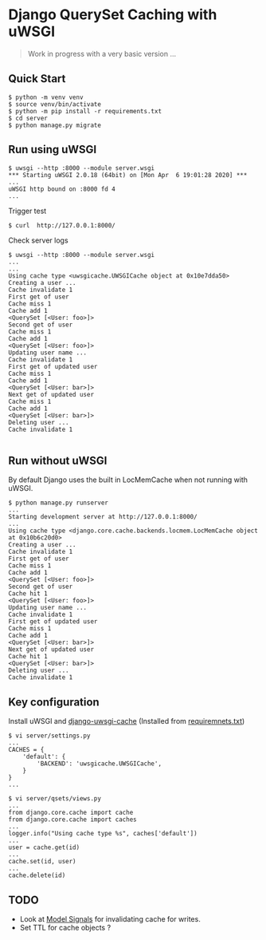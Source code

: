 # Django QuerySet Caching with uWSGI

> Work in progress with a very basic version ...

## Quick Start

```shell script
$ python -m venv venv
$ source venv/bin/activate
$ python -m pip install -r requirements.txt
$ cd server
$ python manage.py migrate
```

## Run using uWSGI 

```shell script
$ uwsgi --http :8000 --module server.wsgi
*** Starting uWSGI 2.0.18 (64bit) on [Mon Apr  6 19:01:28 2020] ***
...
uWSGI http bound on :8000 fd 4
...
```

Trigger test

```shell script
$ curl  http://127.0.0.1:8000/
```

Check server logs

```shell script
$ uwsgi --http :8000 --module server.wsgi
...
...
Using cache type <uwsgicache.UWSGICache object at 0x10e7dda50>
Creating a user ...
Cache invalidate 1
First get of user
Cache miss 1
Cache add 1
<QuerySet [<User: foo>]>
Second get of user
Cache miss 1
Cache add 1
<QuerySet [<User: foo>]>
Updating user name ...
Cache invalidate 1
First get of updated user
Cache miss 1
Cache add 1
<QuerySet [<User: bar>]>
Next get of updated user
Cache miss 1
Cache add 1
<QuerySet [<User: bar>]>
Deleting user ...
Cache invalidate 1


```

## Run without uWSGI

By default Django uses the built in LocMemCache when not running with uWSGI.

```shell script
$ python manage.py runserver
...
Starting development server at http://127.0.0.1:8000/
...
Using cache type <django.core.cache.backends.locmem.LocMemCache object at 0x10b6c20d0>
Creating a user ...
Cache invalidate 1
First get of user
Cache miss 1
Cache add 1
<QuerySet [<User: foo>]>
Second get of user
Cache hit 1
<QuerySet [<User: foo>]>
Updating user name ...
Cache invalidate 1
First get of updated user
Cache miss 1
Cache add 1
<QuerySet [<User: bar>]>
Next get of updated user
Cache hit 1
<QuerySet [<User: bar>]>
Deleting user ...
Cache invalidate 1
```

## Key configuration

Install uWSGI and [django-uwsgi-cache](https://pypi.org/project/django-uwsgi-cache/)
(Installed from [requiremnets.txt](requirements.txt))

```shell script
$ vi server/settings.py 
...
CACHES = { 
    'default': {
        'BACKEND': 'uwsgicache.UWSGICache',
    }   
}  
...
```

```shell script
$ vi server/qsets/views.py 
...
from django.core.cache import cache
from django.core.cache import caches
...
logger.info("Using cache type %s", caches['default'])
...
user = cache.get(id)
...
cache.set(id, user)
...
cache.delete(id) 
```

## TODO

- Look at [Model Signals](https://docs.djangoproject.com/en/3.0/ref/signals/) for invalidating cache for writes.
- Set TTL for cache objects ?
